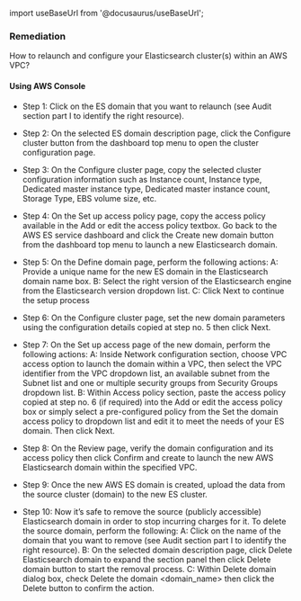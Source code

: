 import useBaseUrl from '@docusaurus/useBaseUrl';

### Remediation
How to relaunch and configure your Elasticsearch cluster(s) within an AWS VPC?

#### Using AWS Console

- Step 1: Click on the ES domain that you want to relaunch (see Audit section part I to identify the right resource).

- Step 2: On the selected ES domain description page, click the Configure cluster button from the dashboard top menu to open the cluster configuration page.

- Step 3: On the Configure cluster page, copy the selected cluster configuration information such as Instance count, Instance type, Dedicated master instance type, Dedicated master instance count, Storage Type, EBS volume size, etc.

- Step 4: On the Set up access policy page, copy the access policy available in the Add or edit the access policy textbox. Go back to the AWS ES service dashboard and click the Create new domain button from the dashboard top menu to launch a new Elasticsearch domain.

- Step 5: On the Define domain page, perform the following actions:
	 A: Provide a unique name for the new ES domain in the Elasticsearch domain name box.
	 B: Select the right version of the Elasticsearch engine from the Elasticsearch version dropdown list.
	 C: Click Next to continue the setup process

- Step 6: On the Configure cluster page, set the new domain parameters using the configuration details copied at step no. 5 then click Next.

- Step 7: On the Set up access page of the new domain, perform the following actions:
	A: Inside Network configuration section, choose VPC access option to launch the domain within a VPC, then select the VPC identifier from the VPC dropdown list, an available subnet from the Subnet list and one or multiple security groups from Security Groups dropdown list.
	B: Within Access policy section, paste the access policy copied at step no. 6 (if required) into the Add or edit the access policy box or simply select a pre-configured policy from the Set the domain access policy to dropdown list and edit it to meet the needs of your ES domain. Then click Next.

- Step 8: On the Review page, verify the domain configuration and its access policy then click Confirm and create to launch the new AWS Elasticsearch domain within the specified VPC.

- Step 9: Once the new AWS ES domain is created, upload the data from the source cluster (domain) to the new ES cluster.

- Step 10: Now it’s safe to remove the source (publicly accessible) Elasticsearch domain in order to stop incurring charges for it. To delete the source domain, perform the following:
	A: Click on the name of the domain that you want to remove (see Audit section part I to identify the right resource).
	B: On the selected domain description page, click Delete Elasticsearch domain to expand the section panel then click Delete domain button to start the removal process.
	C: Within Delete domain dialog box, check Delete the domain <domain_name> then click the Delete button to confirm the action.